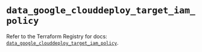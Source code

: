 # `data_google_clouddeploy_target_iam_policy`

Refer to the Terraform Registry for docs: [`data_google_clouddeploy_target_iam_policy`](https://registry.terraform.io/providers/hashicorp/google-beta/5.37.0/docs/data-sources/google_clouddeploy_target_iam_policy).
